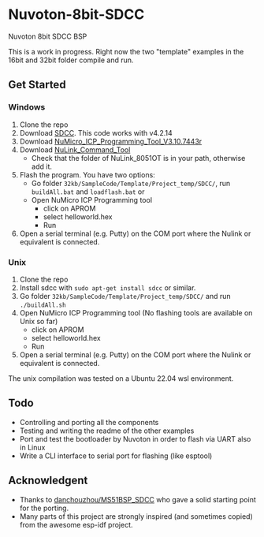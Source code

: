 # Nuvoton-8bit-SDCC
Nuvoton 8bit SDCC BSP
 

This is a work in progress. Right now the two "template" examples in the 16bit and 32bit folder compile and run.

## Get Started

### Windows
1. Clone the repo
2. Download [SDCC](http://sdcc.sourceforge.net/). This code works with v4.2.14 
3. Download [NuMicro_ICP_Programming_Tool_V3.10.7443r](https://www.nuvoton.com/tool-and-software/software-tool/programmer-tool/index.html)
4. Download [NuLink_Command_Tool](https://www.nuvoton.com/tool-and-software/software-tool/programmer-tool/index.html)
	* Check that the folder of NuLink_8051OT is in your path, otherwise add it. 
3. Flash the program. You have two options:
	* Go folder `32kb/SampleCode/Template/Project_temp/SDCC/`, run `buildAll.bat` and `loadflash.bat` or
	* Open NuMicro ICP Programming tool
		* click on APROM 
		* select helloworld.hex
		* Run
5. Open a serial terminal (e.g. Putty) on the COM port where the Nulink or equivalent is connected.

### Unix 
1. Clone the repo
2. Install sdcc with `sudo apt-get install sdcc` or similar.
3. Go folder `32kb/SampleCode/Template/Project_temp/SDCC/` and run `./buildAll.sh`
4. Open NuMicro ICP Programming tool (No flashing tools are available on Unix so far)
	* click on APROM 
	* select helloworld.hex
	* Run
5. Open a serial terminal (e.g. Putty) on the COM port where the Nulink or equivalent is connected.

The unix compilation was tested on a Ubuntu 22.04 wsl environment. 



## Todo

* Controlling and porting all the components
* Testing and writing the readme of the other examples
* Port and test the bootloader by Nuvoton in order to flash via UART also in Linux
* Write a CLI interface to serial port for flashing (like esptool)

## Acknowledgent

* Thanks to [danchouzhou/MS51BSP_SDCC](https://github.com/danchouzhou/MS51BSP_SDCC) who gave a solid starting point for the porting.
* Many parts of this project are strongly inspired (and sometimes copied) from the awesome esp-idf project. 